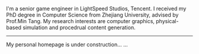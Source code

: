I'm a senior game engineer in LightSpeed Studios, Tencent. 
I received my PhD degree in Computer Science from Zhejiang University, advised by Prof.Min Tang. 
My research interests are computer graphics, physical-based simulation and procedrual content generation.

---
My personal homepage is under construction... ...